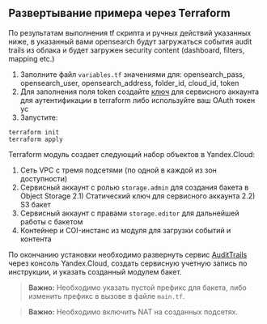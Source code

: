 ## Развертывание примера через Terraform

По результатам выполнения tf скрипта и ручных действий указанных ниже, в указанный вами opensearch будут загружаться события audit trails из облака и будет загружен security content (dashboard, filters, mapping etc.)

1) Заполните файл `variables.tf` значениями для: opensearch_pass, opensearch_user, opensearch_address, folder_id, cloud_id, token
2) Для заполнения поля token создайте [ключ](https://cloud.yandex.ru/docs/iam/operations/authorized-key/create) для сервисного аккаунта для аутентификации в terraform либо используйте ваш OAuth токен yc
3) Запустите:

```
terraform init
terraform apply
```

Terraform модуль создает следующий набор объектов в Yandex.Cloud:
1) Сеть VPC с тремя подсетями (по одной в каждой из зон доступности)
2) Сервисный аккаунт с ролью `storage.admin` для создания бакета в Object Storage
2.1) Статический ключ для сервисного аккаунта
2.2) S3 бакет
3) Сервисный аккаунт с правами `storage.editor` для дальнейшей работы с бакетом
5) Контейнер и COI-инстанс из модуля для загрузки событий и контента

По окончанию установки необходимо развернуть сервис [AuditTrails](https://cloud.yandex.ru/docs/audit-trails/quickstart) через консоль Yandex.Cloud, создать сервисную учетную запись по инструкции, и указать созданный модулем бакет. 

> **Важно:** Необходимо указать пустой префикс для бакета, либо изменить префикс в вызове в файле `main.tf`.

> **Важно:** Необходимо включить NAT на созданных подсетях.